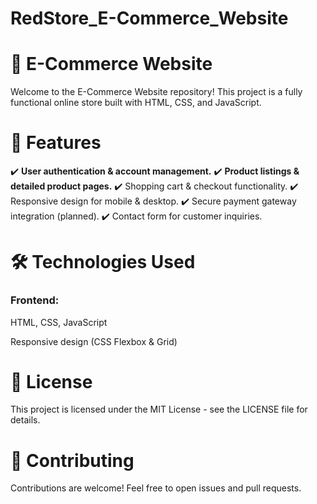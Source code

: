# RedStore_E-Commerce_Website
# **🏬 E-Commerce Website**

Welcome to the E-Commerce Website repository! This project is a fully functional online store built with HTML, CSS, and JavaScript.

# **📌 Features**

✔️ **User authentication & account management.**
✔️ **Product listings & detailed product pages.**
✔️ Shopping cart & checkout functionality.
✔️ Responsive design for mobile & desktop.
✔️ Secure payment gateway integration (planned).
✔️ Contact form for customer inquiries.

# **🛠️ Technologies Used**

### **Frontend:**

HTML, CSS, JavaScript

Responsive design (CSS Flexbox & Grid)

# **📜 License**

This project is licensed under the MIT License - see the LICENSE file for details.

# **🤝 Contributing**

Contributions are welcome! Feel free to open issues and pull requests.
